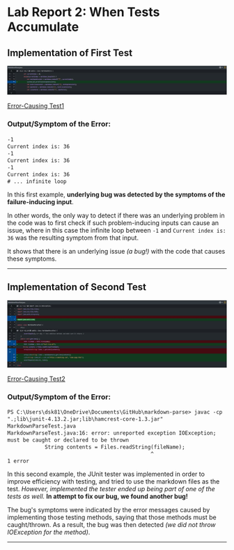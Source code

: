 # Lab Report 2: When Tests Accumulate

## **Implementation of First Test**
![Example1](Infinity.jpg)

[Error-Causing Test1](https://github.com/KXVlNY/markdown-parse/commit/491fedb66d3d9288a52c1fb68ce2626ebdc6445e)

### **Output/Symptom of the Error:**
```
-1
Current index is: 36
-1
Current index is: 36
-1
Current index is: 36
# ... infinite loop

```

In this first example, **underlying bug was detected by the symptoms of the failure-inducing input**. 

In other words, the only way to detect if there was an underlying problem in the code was to first check if such problem-inducing inputs can cause an issue, where in this case the infinite loop between `-1` and `Current index is: 36` was the resulting symptom from that input. 

It shows that there is an underlying issue *(a bug!)* with the code that causes these symptoms.
***

## **Implementation of Second Test**

![Example2](example2.jpg)

[Error-Causing Test2](https://github.com/KXVlNY/markdown-parse/commit/41d634f0afecf7263cce77f26aaa640fc9871ba2)

### **Output/Symptom of the Error:**

```
PS C:\Users\dsk81\OneDrive\Documents\GitHub\markdown-parse> javac -cp ".;lib\junit-4.13.2.jar;lib\hamcrest-core-1.3.jar" MarkdownParseTest.java
MarkdownParseTest.java:16: error: unreported exception IOException; must be caught or declared to be thrown
            String contents = Files.readString(fileName);
                                              ^
1 error

```

In this second example, the JUnit tester was implemented in order to improve efficiency with testing, and tried to use the markdown files as the test. *However, implemented the tester ended up being part of one of the tests as well.* **In attempt to fix our bug, we found another bug!**

The bug's symptoms were indicated by the error messages caused by implementing those testing methods, saying that those methods must be caught/thrown. As a result, the bug was then detected *(we did not throw IOException for the method)*.

***
